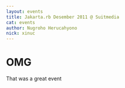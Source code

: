 ```yaml
---
layout: events
title: Jakarta.rb Desember 2011 @ Suitmedia
cat: events
author: Nugroho Herucahyono
nick: xinuc
---
```


# OMG
That was a great event
